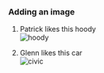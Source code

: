 ### Adding an image

1. Patrick likes this hoody <br>
![hoody](../images/hoody.jpg)

2. Glenn likes this car <br>
![civic](../images/civic.jpg)